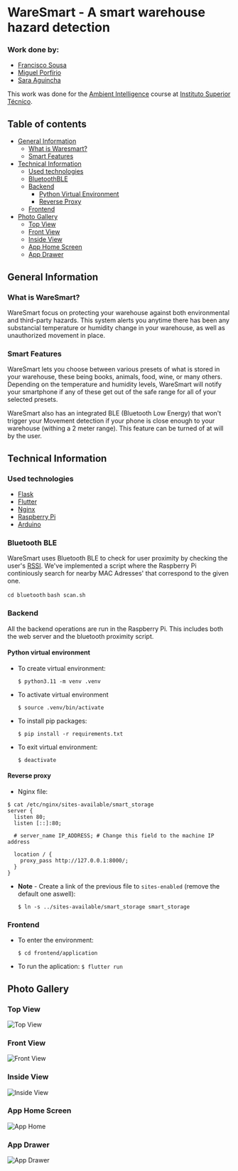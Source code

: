 # WareSmart - A smart warehouse hazard detection

### Work done by:
- [Francisco Sousa](https://github.com/franciscomcsousa)
- [Miguel Porfírio](https://github.com/miguelporfirio19)
- [Sara Aguincha](https://github.com/SaraAguincha)

This work was done for the [Ambient Intelligence](https://fenix.tecnico.ulisboa.pt/disciplinas/AI3/2023-2024/2-semestre) course at [Instituto Superior Técnico](https://tecnico.ulisboa.pt/en/).

## Table of contents
- [General Information](#general-information)
    - [What is Waresmart?](#what-is-waresmart)
    - [Smart Features](#smart-features)
- [Technical Information](#technical-information)
    - [Used technologies](#used-technologies)
    - [BluetoothBLE](#bluetooth-ble)
    - [Backend](#backend)
        - [Python Virtual Environment](#python-virtual-environment)
        - [Reverse Proxy](#reverse-proxy)
    - [Frontend](#frontend)
- [Photo Gallery](#photo-gallery)
    - [Top View](#top-view)
    - [Front View](#front-view)
    - [Inside View](#inside-view)
    - [App Home Screen](#app-home-screen)
    - [App Drawer](#app-drawer)


## General Information

### What is WareSmart?

WareSmart focus on protecting your warehouse against both environmental and third-party hazards. This system alerts you anytime there has been any substancial temperature or humidity change in your warehouse, as well as unauthorized movement in place.

### Smart Features

WareSmart lets you choose between various presets of what is stored in your warehouse, these being books, animals, food, wine, or many others. Depending on the temperature and humidity levels, WareSmart will notify your smartphone if any of these get out of the safe range for all of your selected presets.

WareSmart also has an integrated BLE (Bluetooth Low Energy) that won't trigger your Movement detection if your phone is close enough to your warehouse (withing a 2 meter range). This feature can be turned of at will by the user.

## Technical Information

### Used technologies

- [Flask](https://flask.palletsprojects.com/en/3.0.x/)
- [Flutter](https://flutter.dev/)
- [Nginx](https://www.nginx.com/)
- [Raspberry Pi](https://www.raspberrypi.org/)
- [Arduino](https://www.arduino.cc/)

### Bluetooth BLE
WareSmart uses Bluetooth BLE to check for user proximity by checking the user's [RSSI](https://en.wikipedia.org/wiki/Received_signal_strength_indicator). We've implemented a script where the Raspberry Pi continiously search for nearby MAC Adresses' that correspond to the given one.

```cd bluetooth```
```bash scan.sh```

### Backend

All the backend operations are run in the Raspberry Pi. This includes both the web server and the bluetooth proximity script.

#### Python virtual environment

- To create virtual environment:

    ```$ python3.11 -m venv .venv```

- To activate virtual environment

    ```$ source .venv/bin/activate```

- To install pip packages:

    ```$ pip install -r requirements.txt```

- To exit virtual environment:

    ```$ deactivate```

#### Reverse proxy

- Nginx file:
```
$ cat /etc/nginx/sites-available/smart_storage 
server {
  listen 80;
  listen [::]:80;
  
  # server_name IP_ADDRESS; # Change this field to the machine IP address
  
  location / {
    proxy_pass http://127.0.0.1:8000/;
  }
}
```

- **Note** - Create a link of the previous file to `sites-enabled` (remove the default one aswell):

    ```$ ln -s ../sites-available/smart_storage smart_storage```

### Frontend

- To enter the environment:

    ```$ cd frontend/application```

- To run the aplication:
    ```$ flutter run```

## Photo Gallery

### Top View
![Top View](images/top-view.jpg)

### Front View

![Front View](images/front-view.jpg)

### Inside View
![Inside View](images/inside.jpg)

### App Home Screen
![App Home](images/app_home.jpg)

### App Drawer
![App Drawer](images/app_drawer.jpg)
